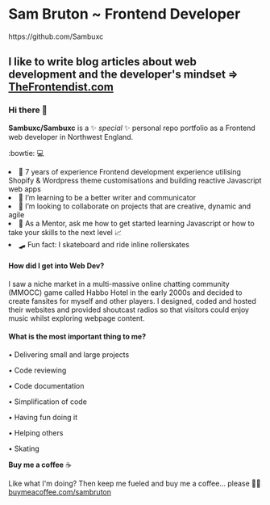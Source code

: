 <h1>Sam Bruton ~ Frontend Developer </h1>

<p>https://github.com/Sambuxc</p>

<h2>I like to write blog articles about web development and the developer's mindset => <a href="https://www.thefrontendist.com" title="Frontend Web Developer">TheFrontendist.com</a></h2>


### Hi there 👋

**Sambuxc/Sambuxc** is a ✨ _special_ ✨ personal repo portfolio as a Frontend web developer in Northwest England.

:bowtie: :computer:

<li>🔭  7 years of experience Frontend development experience utilising Shopify & Wordpress theme customisations and building reactive Javascript web apps</li>
<li>🌱  I’m learning to be a better writer and communicator</li>
<li>👯  I’m looking to collaborate on projects that are creative, dynamic and agile</li>
<li>💬  As a Mentor, ask me how to get started learning Javascript or how to take your skills to the next level 📈</li>
<li>🛹  Fun fact: I skateboard and ride inline rollerskates</li>


#### How did I get into Web Dev?

I saw a niche market in a multi-massive online chatting community (MMOCC) game called Habbo Hotel in the early 2000s and decided to create fansites for myself and other players. I designed, coded and hosted their websites and provided shoutcast radios so that visitors could enjoy music whilst exploring webpage content.

#### What is the most important thing to me?

• Delivering small and large projects

• Code reviewing

• Code documentation

• Simplification of code

• Having fun doing it

• Helping others

• Skating

**Buy me a coffee** ☕️

Like what I'm doing?
Then keep me fueled and buy me a coffee... please 🙏🏾 <a href="http://www.buymeacoffee.com/sambruton" target="_blank">buymeacoffee.com/sambruton</a>

